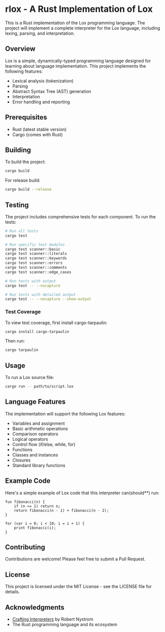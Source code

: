 # rlox - A Rust Implementation of Lox

This is a Rust implementation of the Lox programming language. The project will implement a complete interpreter for the Lox language, including lexing, parsing, and interpretation.

## Overview

Lox is a simple, dynamically-typed programming language designed for learning about language implementation. This project implements the following features:

- Lexical analysis (tokenization)
- Parsing
- Abstract Syntax Tree (AST) generation
- Interpretation
- Error handling and reporting

## Prerequisites

- Rust (latest stable version)
- Cargo (comes with Rust)

## Building

To build the project:

```bash
cargo build
```

For release build:

```bash
cargo build --release
```

## Testing

The project includes comprehensive tests for each component. To run the tests:

```bash
# Run all tests
cargo test

# Run specific test modules
cargo test scanner::basic
cargo test scanner::literals
cargo test scanner::keywords
cargo test scanner::errors
cargo test scanner::comments
cargo test scanner::edge_cases

# Run tests with output
cargo test -- --nocapture

# Run tests with detailed output
cargo test -- --nocapture --show-output
```

### Test Coverage

To view test coverage, first install cargo-tarpaulin:

```bash
cargo install cargo-tarpaulin
```

Then run:

```bash
cargo tarpaulin
```

## Usage

To run a Lox source file:

```bash
cargo run -- path/to/script.lox
```

## Language Features

The implementation will support the following Lox features:

- Variables and assignment
- Basic arithmetic operations
- Comparison operators
- Logical operators
- Control flow (if/else, while, for)
- Functions
- Classes and instances
- Closures
- Standard library functions

## Example Code

Here's a simple example of Lox code that this interpreter can(should**) run:

```lox
fun fibonacci(n) {
    if (n <= 1) return n;
    return fibonacci(n - 1) + fibonacci(n - 2);
}

for (var i = 0; i < 10; i = i + 1) {
    print fibonacci(i);
}
```

## Contributing

Contributions are welcome! Please feel free to submit a Pull Request.

## License

This project is licensed under the MIT License - see the LICENSE file for details.

## Acknowledgments

- [Crafting Interpreters](http://craftinginterpreters.com/) by Robert Nystrom
- The Rust programming language and its ecosystem 
